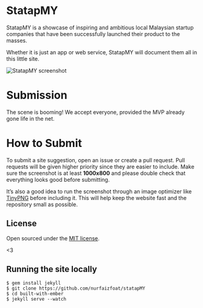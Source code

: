 # StatapMY

StatapMY is a showcase of inspiring and ambitious local Malaysian startup companies that have been successfully launched their product to the masses.

Whether it is just an app or web service, StatapMY will document them all in this little site.

![StatapMY screenshot](http://i.imgur.com/lzDDCdB.png)

# Submission

The scene is booming! We accept everyone, provided the MVP already gone life in the net.

# How to Submit

To submit a site suggestion, open an issue or create a pull request. Pull requests will be given higher priority since they are easier to include. Make sure the screenshot is at least **1000x800** and please double check that everything looks good before submitting.

It’s also a good idea to run the screenshot through an image optimizer like [TinyPNG](https://tinypng.com/) before including it. This will help keep the website fast and the repository small as possible.

## License

Open sourced under the [MIT license](LICENSE.md).

<3

## Running the site locally

```
$ gem install jekyll
$ git clone https://github.com/nurfaizfoat/statapMY
$ cd built-with-ember
$ jekyll serve --watch
```
